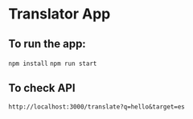 # Translator App

## To run the app:
`npm install`
`npm run start`

## To check API
`http://localhost:3000/translate?q=hello&target=es`

